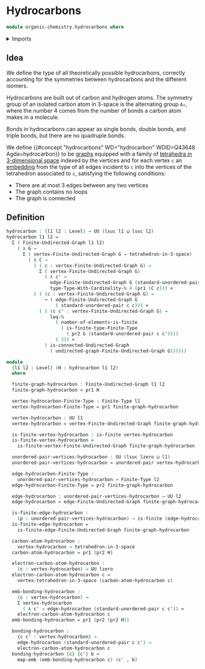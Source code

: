 # Hydrocarbons

```agda
module organic-chemistry.hydrocarbons where
```

<details><summary>Imports</summary>

```agda
open import elementary-number-theory.inequality-natural-numbers

open import finite-group-theory.tetrahedra-in-3-space

open import foundation.cartesian-product-types
open import foundation.dependent-pair-types
open import foundation.embeddings
open import foundation.negation
open import foundation.universe-levels
open import foundation.unordered-pairs

open import graph-theory.connected-undirected-graphs
open import graph-theory.finite-graphs

open import univalent-combinatorics.finite-types
```

</details>

## Idea

We define the type of all theoretically possible hydrocarbons, correctly
accounting for the symmetries between hydrocarbons and the different isomers.

Hydrocarbons are built out of carbon and hydrogen atoms. The symmetry group of
an isolated carbon atom in 3-space is the alternating group `A₄`, where the
number 4 comes from the number of bonds a carbon atom makes in a molecule.

Bonds in hydrocarbons can appear as single bonds, double bonds, and triple
bonds, but there are no quadruple bonds.

We define
{{#concept "hydrocarbons" WD="hydrocarbon" WDID=Q43648 Agda=hydrocarbon}} to be
[graphs](graph-theory.finite-graphs.md) equipped with a family of
[tetrahedra in 3-dimensional space](finite-group-theory.tetrahedra-in-3-space.md)
indexed by the vertices and for each vertex `c` an
[embedding](foundation-core.embeddings.md) from the type of all edges incident
to `c` into the vertices of the tetrahedron associated to `c`, satisfying the
following conditions:

- There are at most 3 edges between any two vertices
- The graph contains no loops
- The graph is connected

## Definition

```agda
hydrocarbon : (l1 l2 : Level) → UU (lsuc l1 ⊔ lsuc l2)
hydrocarbon l1 l2 =
  Σ ( Finite-Undirected-Graph l1 l2)
    ( λ G →
      Σ ( vertex-Finite-Undirected-Graph G → tetrahedron-in-3-space)
        ( λ C →
          ( ( c : vertex-Finite-Undirected-Graph G) →
            Σ ( vertex-Finite-Undirected-Graph G)
              ( λ c' →
                edge-Finite-Undirected-Graph G (standard-unordered-pair c c')) ↪
                type-Type-With-Cardinality-ℕ 4 (pr1 (C c))) ×
          ( ( (c : vertex-Finite-Undirected-Graph G) →
              ¬ ( edge-Finite-Undirected-Graph G
                  ( standard-unordered-pair c c))) ×
            ( ( (c c' : vertex-Finite-Undirected-Graph G) →
                leq-ℕ
                  ( number-of-elements-is-finite
                    ( is-finite-type-Finite-Type
                      ( pr2 G (standard-unordered-pair c c'))))
                  ( 3)) ×
              ( is-connected-Undirected-Graph
                ( undirected-graph-Finite-Undirected-Graph G))))))

module _
  {l1 l2 : Level} (H : hydrocarbon l1 l2)
  where

  finite-graph-hydrocarbon : Finite-Undirected-Graph l1 l2
  finite-graph-hydrocarbon = pr1 H

  vertex-hydrocarbon-Finite-Type : Finite-Type l1
  vertex-hydrocarbon-Finite-Type = pr1 finite-graph-hydrocarbon

  vertex-hydrocarbon : UU l1
  vertex-hydrocarbon = vertex-Finite-Undirected-Graph finite-graph-hydrocarbon

  is-finite-vertex-hydrocarbon : is-finite vertex-hydrocarbon
  is-finite-vertex-hydrocarbon =
    is-finite-vertex-Finite-Undirected-Graph finite-graph-hydrocarbon

  unordered-pair-vertices-hydrocarbon : UU (lsuc lzero ⊔ l1)
  unordered-pair-vertices-hydrocarbon = unordered-pair vertex-hydrocarbon

  edge-hydrocarbon-Finite-Type :
    unordered-pair-vertices-hydrocarbon → Finite-Type l2
  edge-hydrocarbon-Finite-Type = pr2 finite-graph-hydrocarbon

  edge-hydrocarbon : unordered-pair-vertices-hydrocarbon → UU l2
  edge-hydrocarbon = edge-Finite-Undirected-Graph finite-graph-hydrocarbon

  is-finite-edge-hydrocarbon :
    (p : unordered-pair-vertices-hydrocarbon) → is-finite (edge-hydrocarbon p)
  is-finite-edge-hydrocarbon =
    is-finite-edge-Finite-Undirected-Graph finite-graph-hydrocarbon

  carbon-atom-hydrocarbon :
    vertex-hydrocarbon → tetrahedron-in-3-space
  carbon-atom-hydrocarbon = pr1 (pr2 H)

  electron-carbon-atom-hydrocarbon :
    (c : vertex-hydrocarbon) → UU lzero
  electron-carbon-atom-hydrocarbon c =
    vertex-tetrahedron-in-3-space (carbon-atom-hydrocarbon c)

  emb-bonding-hydrocarbon :
    (c : vertex-hydrocarbon) →
    Σ vertex-hydrocarbon
      ( λ c' → edge-hydrocarbon (standard-unordered-pair c c')) ↪
    electron-carbon-atom-hydrocarbon c
  emb-bonding-hydrocarbon = pr1 (pr2 (pr2 H))

  bonding-hydrocarbon :
    {c c' : vertex-hydrocarbon} →
    edge-hydrocarbon (standard-unordered-pair c c') →
    electron-carbon-atom-hydrocarbon c
  bonding-hydrocarbon {c} {c'} b =
    map-emb (emb-bonding-hydrocarbon c) (c' , b)
```
